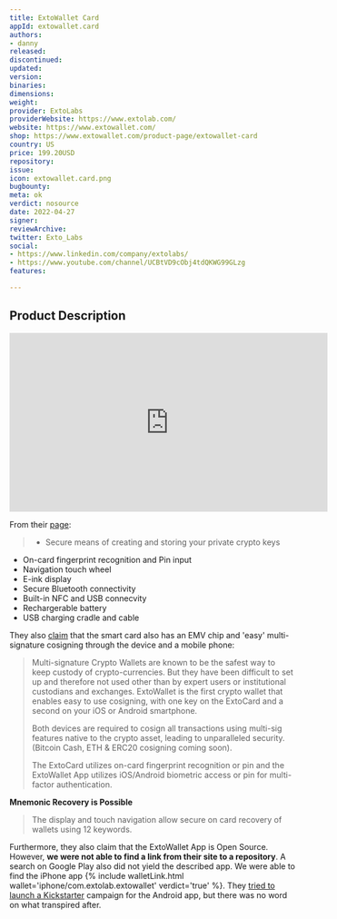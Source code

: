 ```yaml
---
title: ExtoWallet Card
appId: extowallet.card
authors:
- danny
released: 
discontinued: 
updated: 
version: 
binaries: 
dimensions: 
weight: 
provider: ExtoLabs
providerWebsite: https://www.extolab.com/
website: https://www.extowallet.com/
shop: https://www.extowallet.com/product-page/extowallet-card
country: US
price: 199.20USD
repository: 
issue: 
icon: extowallet.card.png
bugbounty: 
meta: ok
verdict: nosource
date: 2022-04-27
signer: 
reviewArchive: 
twitter: Exto_Labs
social:
- https://www.linkedin.com/company/extolabs/
- https://www.youtube.com/channel/UCBtVD9cObj4tdQKWG99GLzg
features: 

---
```


## Product Description

<iframe width="560" height="315" src="https://www.youtube.com/embed/72ulnmiD8ZI" title="YouTube video player" frameborder="0" allow="accelerometer; autoplay; clipboard-write; encrypted-media; gyroscope; picture-in-picture" allowfullscreen></iframe><br />

From their [page](https://www.extowallet.com/product-page/extowallet-card):

> - Secure means of creating and storing your private crypto keys
- On-card fingerprint recognition and Pin input
- Navigation touch wheel
- E-ink display 
- Secure Bluetooth connectivity
- Built-in NFC and USB connecvity
- Rechargerable battery
- USB charging cradle and cable

They also [claim](https://www.extowallet.com/) that the smart card also has an EMV chip and 'easy' multi-signature cosigning through the device and a mobile phone: 

> Multi-signature Crypto Wallets are known to be the safest way to keep custody of crypto-currencies. But they have been difficult to set up and therefore not used other than by expert users or institutional custodians and exchanges. ExtoWallet is the first crypto wallet that enables easy to use cosigning, with one key on the ExtoCard and a second on your iOS or Android smartphone.
>
> Both devices are required to cosign all transactions using multi-sig features native to the crypto asset, leading to unparalleled security. (Bitcoin Cash, ETH & ERC20 cosigning coming soon).
>
> The ExtoCard utilizes on-card fingerprint recognition or pin and the ExtoWallet App utilizes iOS/Android biometric access or pin for multi-factor authentication. 

**Mnemonic Recovery is Possible** 

> The display and touch navigation allow secure on card recovery of wallets using 12 keywords.

Furthermore, they also claim that the ExtoWallet App is Open Source. However, **we were not able to find a link from their site to a repository**. A search on Google Play also did not yield the described app. We were able to find the iPhone app {% include walletLink.html wallet='iphone/com.extolab.extowallet' verdict='true' %}. They [tried to launch a Kickstarter](https://twitter.com/Exto_Labs/status/1303431396044800004) campaign for the Android app, but there was no word on what transpired after. 

